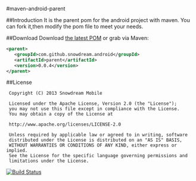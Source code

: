 #maven-android-parent

##Introduction
It is the parent pom for the android project with maven. You can fork it,then modify the pom file to meet your needs.

##Download
Download [the latest POM][1] or grab via Maven:

```xml
<parent>
   <groupId>com.github.snowdream.android</groupId>
   <artifactId>parent</artifactId>
   <version>0.0.4</version>
</parent>
```

##License
```
 Copyright (C) 2013 Snowdream Mobile
  
 Licensed under the Apache License, Version 2.0 (the "License");
 you may not use this file except in compliance with the License.
 You may obtain a copy of the License at
  
 http://www.apache.org/licenses/LICENSE-2.0
  
 Unless required by applicable law or agreed to in writing, software
 distributed under the License is distributed on an "AS IS" BASIS,
 WITHOUT WARRANTIES OR CONDITIONS OF ANY KIND, either express or implied.
 See the License for the specific language governing permissions and
 limitations under the License.
```
[![Build Status](https://travis-ci.org/snowdream/maven-android-parent.png)](https://travis-ci.org/snowdream/maven-android-parent)

[1]:https://oss.sonatype.org/content/groups/public/com/github/snowdream/android/parent/0.0.4/parent-0.0.4.pom